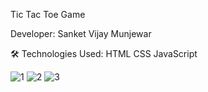 Tic Tac Toe Game

Developer: Sanket Vijay Munjewar

🛠️ Technologies Used: HTML CSS JavaScript

![1](https://github.com/user-attachments/assets/aac524eb-45ca-490a-b095-aa8ee18776a9)
![2](https://github.com/user-attachments/assets/507f37ec-a1cd-4cce-a4f7-e241bb2dd9b5)
![3](https://github.com/user-attachments/assets/345d1be3-2c7c-4fc9-a3e8-60b5e4e3fc2e)
